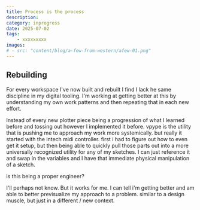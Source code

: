 ```yaml
---
title: Process is the process
description: 
category: inprogress
date: 2025-07-02
tags: 
    - xxxxxxxxx
images: 
# - src: "content/blog/a-few-from-western/afew-01.png"
---
```


## Rebuilding

For every workspace I've now built and rebuilt I find I lack he same discipline in my digital tooling. I'm working at getting better at this by understanding my own work patterns and then repeating that in each new effort. 

Instead of every new plotter piece being a progression of what I learned before and tossing out however I implemented it before. vpype is the utility that is pushing me to approach my work more systemically. but really it started with the intech midi controller. first i had to figure out how to even get it setup, but then being able to quickly pull those parts out into a more universally recognized utility for any of my sketches. I can just reference it and swap in the variables and I have that immediate physical manipulation of a sketch. 

is this being a proper engineer? 

I'll perhaps not know. But it works for me. I can tell i'm getting better and am able to better previsualize my approach to a problem. similar to a design muscle, but just in a different / new context. 








<div class="three-column">

<!-- {% image "./studio-ivar-desk.jpg", "000" %}  -->

</div>

